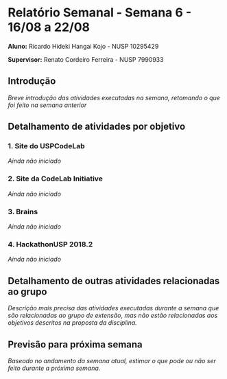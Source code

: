 # Relatório Semanal - Semana 6 - 16/08 a 22/08

**Aluno:** Ricardo Hideki Hangai Kojo - NUSP 10295429

**Supervisor:** Renato Cordeiro Ferreira - NUSP 7990933

## Introdução

*Breve introdução das atividades executadas na semana, retomando o que foi feito na semana anterior*



## Detalhamento de atividades por objetivo

### 1. Site do USPCodeLab

*Ainda não iniciado*

### 2. Site da CodeLab Initiative

*Ainda não iniciado*

### 3. Brains

*Ainda não iniciado*

### 4. HackathonUSP 2018.2

*Ainda não iniciado*

## Detalhamento de outras atividades relacionadas ao grupo

*Descrição mais precisa das atividades executadas durante a semana que são relacionadas ao grupo de extensão, mas não estão relacionadas aos objetivos descritos na proposta da disciplina.*

## Previsão para próxima semana

*Baseado no andamento da semana atual, estimar o que pode ou não ser feito durante a próxima semana.*